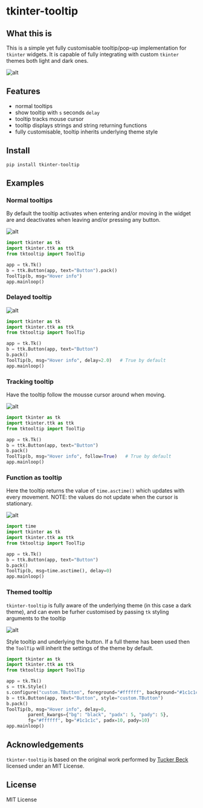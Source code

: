 # tkinter-tooltip

## What this is

This is a simple yet fully customisable tooltip/pop-up implementation for
`tkinter` widgets. It is capable of fully integrating with custom `tkinter`
themes both light and dark ones.

![alt](https://raw.githubusercontent.com/gnikit/tkinter-tooltip/master/assets/images/header.png)

## Features

- normal tooltips
- show tooltip with `s` seconds `delay`
- tooltip tracks mouse cursor
- tooltip displays strings and string returning functions
- fully customisable, tooltip inherits underlying theme style

## Install

```shell
pip install tkinter-tooltip
```

## Examples

### Normal tooltips

By default the tooltip activates when entering and/or moving in the widget are
and deactivates when leaving and/or pressing any button.

![alt](https://raw.githubusercontent.com/gnikit/tkinter-tooltip/master/assets/images/tootil-simple.png)

```python
import tkinter as tk
import tkinter.ttk as ttk
from tktooltip import ToolTip

app = tk.Tk()
b = ttk.Button(app, text="Button").pack()
ToolTip(b, msg="Hover info")
app.mainloop()
```

### Delayed tooltip

![alt](https://raw.githubusercontent.com/gnikit/tkinter-tooltip/master/assets/animations/tooltip-delayed.gif)

```python
import tkinter as tk
import tkinter.ttk as ttk
from tktooltip import ToolTip

app = tk.Tk()
b = ttk.Button(app, text="Button")
b.pack()
ToolTip(b, msg="Hover info", delay=2.0)   # True by default
app.mainloop()
```

### Tracking tooltip

Have the tooltip follow the mousse cursor around when moving.

![alt](https://raw.githubusercontent.com/gnikit/tkinter-tooltip/master/assets/animations/tooltip-tracking.gif)

```python
import tkinter as tk
import tkinter.ttk as ttk
from tktooltip import ToolTip

app = tk.Tk()
b = ttk.Button(app, text="Button")
b.pack()
ToolTip(b, msg="Hover info", follow=True)   # True by default
app.mainloop()
```

### Function as tooltip

Here the tooltip returns the value of `time.asctime()` which updates with every
movement. NOTE: the values do not update when the cursor is stationary.

![alt](https://raw.githubusercontent.com/gnikit/tkinter-tooltip/master/assets/animations/tootip-function.gif)

```python
import time
import tkinter as tk
import tkinter.ttk as ttk
from tktooltip import ToolTip

app = tk.Tk()
b = ttk.Button(app, text="Button")
b.pack()
ToolTip(b, msg=time.asctime(), delay=0)
app.mainloop()
```

### Themed tooltip

`tkinter-tooltip` is fully aware of the underlying theme (in this case a dark theme),
and can even be furher customised by passing `tk` styling arguments to the tooltip

![alt](https://raw.githubusercontent.com/gnikit/tkinter-tooltip/master/assets/animations/tootip-dark-theme.gif)

Style tooltip and underlying the button. If a full theme has been used then
the `ToolTip` will inherit the settings of the theme by default.

```python
import tkinter as tk
import tkinter.ttk as ttk
from tktooltip import ToolTip

app = tk.Tk()
s = ttk.Style()
s.configure("custom.TButton", foreground="#ffffff", background="#1c1c1c")
b = ttk.Button(app, text="Button", style="custom.TButton")
b.pack()
ToolTip(b, msg="Hover info", delay=0,
        parent_kwargs={"bg": "black", "padx": 5, "pady": 5},
        fg="#ffffff", bg="#1c1c1c", padx=10, pady=10)
app.mainloop()
```

## Acknowledgements

`tkinter-tooltip` is based on the original work performed by
[Tucker Beck](http://code.activestate.com/recipes/576688-tooltip-for-tkinter/)
licensed under an MIT License.

## License

MIT License
